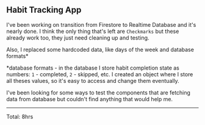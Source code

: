 ## Habit Tracking App

I've been working on transition from Firestore to Realtime Database and it's nearly done. I think the only thing that's left are 
`Checkmarks` but these already work too, they just need cleaning up and testing. 

Also, I replaced some hardcoded data, like days of the week and database formats*

\*database formats - in the database I store habit completion state as numbers: `1` - completed, `2` - skipped, etc.
I created an object where I store all theses values, so it's easy to access and change them eventually.

I've been looking for some ways to test the components that are fetching data from database but couldn't find anything that would help me.

<hr>
Total: 8hrs
